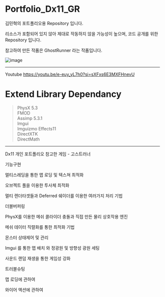# Portfolio_Dx11_GR

김민혁의 포트폴리오용 Repository 입니다.

리소스가 포함되어 있지 않아 제대로 작동하지 않을 가능성이 높으며, 코드 공개를 위한 Repository 입니다. 

참고하여 만든 작품은 GhostRunner 라는 작품입니다.

![image](https://github.com/user-attachments/assets/7b07148c-733c-4ab6-8c73-db9b03443951)

<hr/>

Youtube https://youtu.be/e-euy_yL7h0?si=sXFxs6E3MXFHnevU

# Extend Library Dependancy

> PhysX 5.3  
> FMOD  
> Assimp 5.3.1  
> Imgui  
> Imguizmo
> Effects11  
> DirectXTK  
> DirectMath  

<hr/>

Dx11 개인 포트폴리오
참고한 게임 - 고스트러너

기능구현

멀티스레딩을 통한 맵 로딩 및 텍스쳐 최적화

오브젝트 풀을 이용한 투사체 최적화

멀티 렌더타겟들과  Deferred 쉐이더를 이용한 여러가지 처리 기법

더블버퍼링

PhysX를 이용한 메쉬 콜라이더 충돌과 직접 만든 물리 상호작용 엔진

메쉬 데이터 직렬화를 통한 최적화 기법

몬스터 상태제어 및 관리

Imgui 를 통한 맵 배치 와 정광원 및 방향성 광원 세팅

사운드 랜덤 재생을 통한 게임성 강화

트러블슈팅

맵 로딩에 관하여

와이어 액션에 관하여
